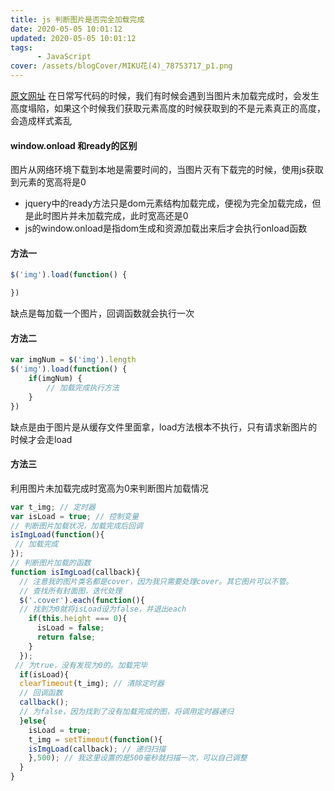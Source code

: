 ```yaml
---
title: js 判断图片是否完全加载完成
date: 2020-05-05 10:01:12
updated: 2020-05-05 10:01:12
tags:
      - JavaScript
cover: /assets/blogCover/MIKU花(4)_78753717_p1.png
---
```

[原文网址](https://www.cnblogs.com/huanghuali/p/10310691.html "js图片处理")
在日常写代码的时候，我们有时候会遇到当图片未加载完成时，会发生高度塌陷，如果这个时候我们获取元素高度的时候获取到的不是元素真正的高度，会造成样式紊乱

#### window.onload 和ready的区别
图片从网络环境下载到本地是需要时间的，当图片灭有下载完的时候，使用js获取到元素的宽高将是0
* jquery中的ready方法只是dom元素结构加载完成，便视为完全加载完成，但是此时图片并未加载完成，此时宽高还是0
* js的window.onload是指dom生成和资源加载出来后才会执行onload函数

#### 方法一
~~~js
$('img').load(function() {

})
~~~

缺点是每加载一个图片，回调函数就会执行一次
#### 方法二
~~~js
var imgNum = $('img').length
$('img').load(function() {
    if(imgNum) {
        // 加载完成执行方法
    }
})
~~~
缺点是由于图片是从缓存文件里面拿，load方法根本不执行，只有请求新图片的时候才会走load
#### 方法三

利用图片未加载完成时宽高为0来判断图片加载情况
~~~js
var t_img; // 定时器
var isLoad = true; // 控制变量
// 判断图片加载状况，加载完成后回调
isImgLoad(function(){
 // 加载完成
});
// 判断图片加载的函数
function isImgLoad(callback){
  // 注意我的图片类名都是cover，因为我只需要处理cover。其它图片可以不管。
  // 查找所有封面图，迭代处理
  $('.cover').each(function(){
  // 找到为0就将isLoad设为false，并退出each
    if(this.height === 0){
      isLoad = false;
      return false;
    }
  });
 // 为true，没有发现为0的。加载完毕
  if(isLoad){
  clearTimeout(t_img); // 清除定时器
  // 回调函数
  callback();
  // 为false，因为找到了没有加载完成的图，将调用定时器递归
  }else{
    isLoad = true;
    t_img = setTimeout(function(){
    isImgLoad(callback); // 递归扫描
    },500); // 我这里设置的是500毫秒就扫描一次，可以自己调整
  }
}
~~~

